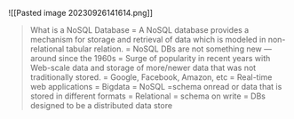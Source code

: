 ![[Pasted image 20230926141614.png]]
>What is a NoSQL Database = A NoSQL database provides a mechanism for storage and retrieval of data which is modeled in non-relational tabular relation. = NoSQL DBs are not something new — around since the 1960s = Surge of popularity in recent years with Web-scale data and storage of more/newer data that was not traditionally stored. = Google, Facebook, Amazon, etc = Real-time web applications = Bigdata = NoSQL =schema onread or data that is stored in different formats = Relational = schema on write = DBs designed to be a distributed data store